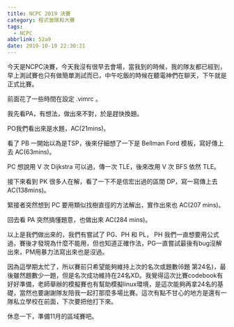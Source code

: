 ```yaml
---
title: NCPC 2019 決賽
category: 程式營隊和大賽
tags:
  - NCPC
abbrlink: 52a9
date: 2019-10-19 22:30:21
---
```

今天是NCPC決賽，今天我沒有很早去會場，當我到的時候，我的隊友都已經到，早上測試賽也只有做簡單測試而已，中午吃飯的時候在聽電神們在聊天，下午就是正式比賽。
<!-- more -->
前面花了一些時間在設定 .vimrc 。

我先看PA，有想法，做出來不對，於是趕快換題。

PO我們看出來是水題，AC(21mins)。

看了 PB 一開始以為是TSP，後來仔細想了一下是 Bellman Ford 模板，寫好傳上去 AC(63mins)。

PC 想說用 V 次 Dijkstra 可以過，傳一次 TLE，後來改用 V 次 BFS 依然 TLE。

接下來看到 PK 很多人在解，看了一下不是信宏出過的區間 DP，寫一寫傳上去 AC(138mins)。

緊接者突然想到 PC 要用類似找樹直徑的方法解出，實作出來也 AC(207 mins)。

回去看 PA 突然搞懂題意，也做出來 AC(284 mins)。

以上是我們做出來的，我們有嘗試了 PG、PH 和 PL， PH 我們一直想要用公式過，賽後才發現為什麼不能用，但也知道正確作法，PG一直嘗試最後有bug沒解出來，PM用暴力法寫出來也是沒過。

因為這學期太忙了，所以賽前只希望能夠維持上次的名次或題數(6題 第24名)，最後雖然題數少一題，但是名次成功維持在24名XD。我覺得這次比賽codebook有好好準備，老師舉辦的模擬賽也有幫助模擬linux環境，是這次能夠再拿24名的基礎，當然也要謝謝隊友陪我一起打那麼多場比賽。這次有點不甘心的地方是還有一隊私立學校在前面，下次要把他打下來。

休息一下，準備11月的區域賽吧。